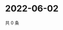 # 2022-06-02

共 0 条

<!-- BEGIN WEIBO -->
<!-- 最后更新时间 Thu Jun 02 2022 11:45:39 GMT+0800 (China Standard Time) -->

<!-- END WEIBO -->
